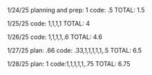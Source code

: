 1/24/25
planning and prep: 1
code: .5
TOTAL: 1.5

1/25/25
code: 1,1,1,1
TOTAL: 4

1/26/25
code: 1,1,1,1,.6
TOTAL: 4.6

1/27/25
plan: .66
code: .33,1,1,1,1,1,.5
TOTAL: 6.5

1/28/25
plan: 1
code:1,1,1,1,1,.75
TOTAL: 6.75
